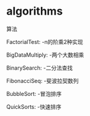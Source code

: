 # algorithms
算法

FactorialTest:
-n的阶乘2种实现

BigDataMultiply:
-两个大数相乘

BinarySearch:
-二分法查找

FibonacciSeq:
-斐波拉契数列

BubbleSort:
-冒泡排序

QuickSorts:
-快速排序





